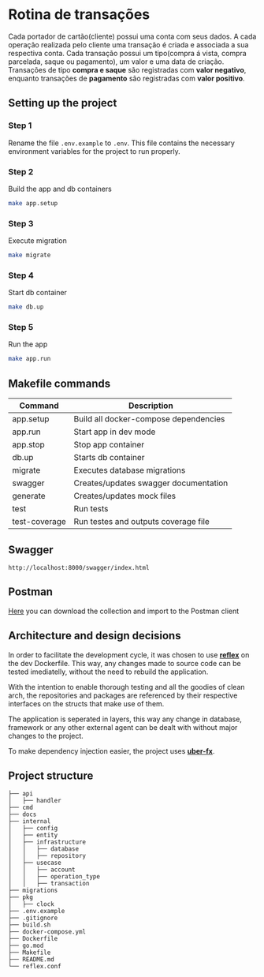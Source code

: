 # Rotina de transações
Cada portador de cartão(cliente) possui uma conta com seus dados. A cada operação realizada pelo cliente
uma transação é criada e associada a sua respectiva conta. Cada transação possui um tipo(compra á vista, compra parcelada, saque ou pagamento),
 um valor e uma data de criação. Transações de tipo **compra e saque** são registradas com **valor negativo**, enquanto transações de **pagamento** são registradas 
com **valor positivo**. 

## Setting up the project

### Step 1
Rename the file `.env.example` to `.env`. This file contains the necessary environment variables for the project to run properly.

### Step 2
Build the app and db containers

```sh 
make app.setup
```

### Step 3
Execute migration

```sh 
make migrate
```

### Step 4
Start db container

```sh 
make db.up
```

### Step 5
Run the app

```sh 
make app.run
```

## Makefile commands

| Command   | Description |
|-----------|-------------|
| app.setup | Build all docker-compose dependencies|
| app.run   | Start app in dev mode|
| app.stop  | Stop app container|
| db.up     | Starts db container|
| migrate   | Executes database migrations|
| swagger   | Creates/updates swagger documentation|
| generate  | Creates/updates mock files|
| test | Run tests|
| test-coverage| Run testes and outputs coverage file|

## Swagger
```
http://localhost:8000/swagger/index.html
```

## Postman
[Here](postman_collection.json) you can download the collection and import to the Postman client 

## Architecture and design decisions
In order to facilitate the development cycle, it was chosen to use **[reflex](https://github.com/cespare/reflex)** on the dev Dockerfile. This way, any changes made to source code can be tested imediatelly, without the need to rebuild the application.

With the intention to enable thorough testing and all the goodies of clean arch, the repositories and packages are referenced by their respective interfaces on the structs that make use of them. 

The application is seperated in layers, this way any change in database, framework or any other external agent can be dealt with without major changes to the project.

To make dependency injection easier, the project uses **[uber-fx](https://github.com/uber-go/fx)**.

## Project structure

```
├── api
│   ├── handler
├── cmd
├── docs
├── internal
│   ├── config
│   ├── entity
│   ├── infrastructure
│   │   ├── database
│   │   ├── repository
│   ├── usecase
│   │   ├── account
│   │   ├── operation_type
│   │   ├── transaction
├── migrations
├── pkg
│   ├── clock
├── .env.example
├── .gitignore
├── build.sh
├── docker-compose.yml
├── Dockerfile
├── go.mod
├── Makefile
├── README.md
└── reflex.conf
```